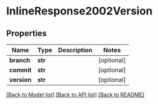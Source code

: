 # InlineResponse2002Version

## Properties
Name | Type | Description | Notes
------------ | ------------- | ------------- | -------------
**branch** | **str** |  | [optional] 
**commit** | **str** |  | [optional] 
**version** | **str** |  | [optional] 

[[Back to Model list]](../README.md#documentation-for-models) [[Back to API list]](../README.md#documentation-for-api-endpoints) [[Back to README]](../README.md)


